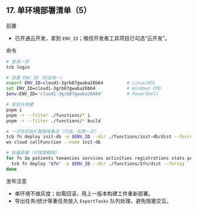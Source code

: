 ## 17. 单环境部署清单（5）

前置
- 已开通云开发，拿到 `ENV_ID`；微信开发者工具项目已勾选“云开发”。

命令
```bash
# 登录一次
tcb login

# 设置 ENV_ID（任选其一）
export ENV_ID=cloud1-3grb87gwaba26b64         # Linux/WSL
set ENV_ID=cloud1-3grb87gwaba26b64            # Windows CMD
$env:ENV_ID='cloud1-3grb87gwaba26b64'         # PowerShell

# 安装与构建
pnpm i
pnpm -r --filter ./functions/* i
pnpm -r --filter ./functions/* build

# 一次性初始化数据库集合（可选，仅第一次）
tcb fn deploy init-db -e $ENV_ID --dir ./functions/init-db/dist --force
wx cloud callFunction --name init-db

# 批量部署（可按需精简）
for fn in patients tenancies services activities registrations stats permissions users exports; do 
  tcb fn deploy "$fn" -e $ENV_ID --dir ./functions/$fn/dist --force; 
done
```

发布注意
- 单环境不做灰度；如需回滚，用上一版本构建工件重新部署。
- 导出任务/统计等重任务放入 `ExportTasks` 队列处理，避免阻塞交互。

